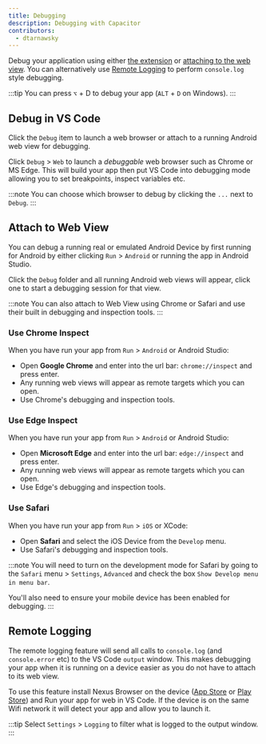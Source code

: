 ```yaml
---
title: Debugging
description: Debugging with Capacitor
contributors:
  - dtarnawsky
---
```


Debug your application using either [the extension](#debug-in-vs-code) or [attaching to the web view](#attach-to-web-view). You can alternatively use [Remote Logging](#remote-logging) to perform `console.log` style debugging.

:::tip
You can press `⌥` + D to debug your app (`ALT` + `D` on Windows).
:::

## Debug in VS Code

Click the `Debug` item to launch a web browser or attach to a running Android web view for debugging.

Click `Debug` > `Web` to launch a _debuggable_ web browser such as Chrome or MS Edge. This will build your app then put VS Code into debugging mode allowing you to set breakpoints, inspect variables etc. 

:::note
You can choose which browser to debug by clicking the `...` next to `Debug`.
:::

## Attach to Web View

You can debug a running real or emulated Android Device by first running for Android by either clicking `Run` > `Android` or running the app in Android Studio.

Click the `Debug` folder and all running Android web views will appear, click one to start a debugging session for that view.

:::note
You can also attach to Web View using Chrome or Safari and use their built in debugging and inspection tools.
:::

### Use Chrome Inspect

When you have run your app from `Run` > `Android` or Android Studio:
- Open **Google Chrome** and enter into the url bar: `chrome://inspect` and press enter.
- Any running web views will appear as remote targets which you can open.
- Use Chrome's debugging and inspection tools.

### Use Edge Inspect

When you have run your app from `Run` > `Android` or Android Studio:
- Open **Microsoft Edge** and enter into the url bar: `edge://inspect` and press enter.
- Any running web views will appear as remote targets which you can open.
- Use Edge's debugging and inspection tools.

### Use Safari

When you have run your app from `Run` > `iOS` or XCode:
- Open **Safari** and select the iOS Device from the `Develop` menu.
- Use Safari's debugging and inspection tools.

:::note
You will need to turn on the development mode for Safari by going to the `Safari` menu > `Settings`, `Advanced` and check the box `Show Develop menu in menu bar`.

You'll also need to ensure your mobile device has been enabled for debugging.
:::

## Remote Logging

The remote logging feature will send all calls to `console.log` (and `console.error` etc) to the VS Code `output` window. This makes debugging your app when it is running on a device easier as you do not have to attach to its web view.

To use this feature install Nexus Browser on the device ([App Store](https://apps.apple.com/us/app/nexus-web-browser/id6445866986) or [Play Store](https://play.google.com/store/apps/details?id=com.nexusconcepts.nexus)) and Run your app for web in VS Code. If the device is on the same Wifi network it will detect your app and allow you to launch it.

:::tip
Select `Settings` > `Logging` to filter what is logged to the output window.
:::